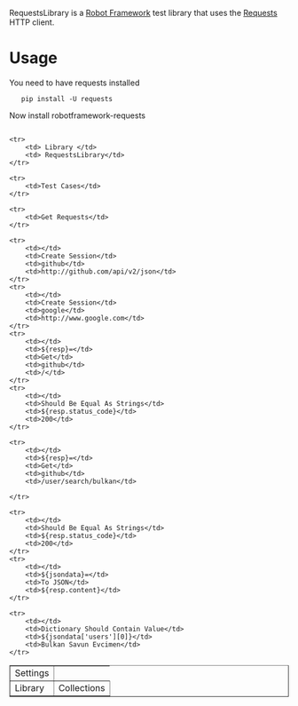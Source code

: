 RequestsLibrary is a [Robot Framework](http://code.google.com/p/robotframework/)
test library that uses the [Requests](https://github.com/kennethreitz/requests) HTTP client. 


Usage
=====

You need to have requests installed

```
   pip install -U requests
```

Now install robotframework-requests

```pip install -U robotframework-requests
```

<table border=1>
    <tr>
        <td>Settings</td>
    </tr>
    <tr>
        <td> Library </td>
        <td> Collections </td>
    </tr>

    <tr>
        <td> Library </td>
        <td> RequestsLibrary</td>
    </tr>

    <tr>
        <td>Test Cases</td>
    </tr>

    <tr>
        <td>Get Requests</td>
    </tr>

    <tr>
        <td></td>
        <td>Create Session</td>
        <td>github</td>
        <td>http://github.com/api/v2/json</td>
    </tr>
    <tr>
        <td></td>
        <td>Create Session</td>
        <td>google</td>
        <td>http://www.google.com</td>
    </tr>
    <tr>
        <td></td>
        <td>${resp}=</td>
        <td>Get</td>
        <td>github</td>
        <td>/</td>
    </tr>
    <tr>
        <td></td>
        <td>Should Be Equal As Strings</td>
        <td>${resp.status_code}</td>
        <td>200</td>
    </tr>

    <tr>
        <td></td>
        <td>${resp}=</td>
        <td>Get</td>
        <td>github</td>
        <td>/user/search/bulkan</td>

    </tr>

    <tr>
        <td></td>
        <td>Should Be Equal As Strings</td>
        <td>${resp.status_code}</td>
        <td>200</td>
    </tr>
    <tr>
        <td></td>
        <td>${jsondata}=</td>
        <td>To JSON</td>
        <td>${resp.content}</td>
    </tr>

    <tr>
        <td></td>
        <td>Dictionary Should Contain Value</td>
        <td>${jsondata['users'][0]}</td>
        <td>Bulkan Savun Evcimen</td>
    </tr>
</table>
